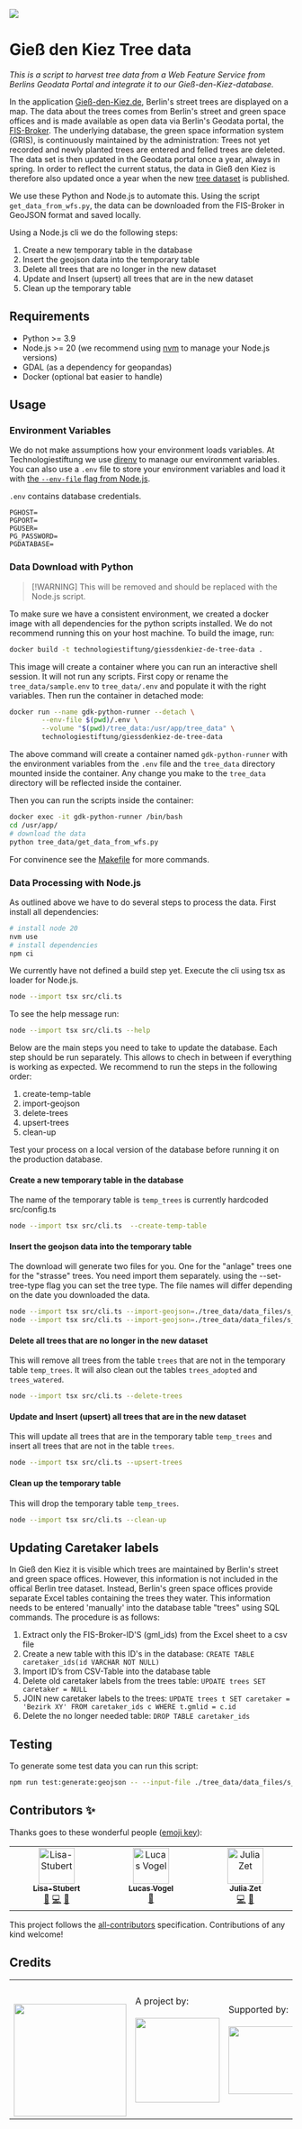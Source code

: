 ![](https://img.shields.io/badge/Built%20with%20%E2%9D%A4%EF%B8%8F-at%20Technologiestiftung%20Berlin-blue)

# Gieß den Kiez Tree data

_This is a script to harvest tree data from a Web Feature Service from Berlins Geodata Portal and integrate it to our Gieß-den-Kiez-database._

In the application [Gieß-den-Kiez.de](https://giessdenkiez.de), Berlin's street trees are displayed on a map. The data about the trees comes from Berlin's street and green space offices and is made available as open data via Berlin's Geodata portal, the [FIS-Broker](https://fbinter.stadt-berlin.de/fb/index.jsp). The underlying database, the green space information system (GRIS), is continuously maintained by the administration: Trees not yet recorded and newly planted trees are entered and felled trees are deleted. The data set is then updated in the Geodata portal once a year, always in spring. In order to reflect the current status, the data in Gieß den Kiez is therefore also updated once a year when the new [tree dataset](https://fbinter.stadt-berlin.de/fb/index.jsp?loginkey=zoomStart&mapId=k_wfs_baumbestand@senstadt&bbox=389138,5819243,390887,5820322) is published.

We use these Python and Node.js to automate this. Using the script `get_data_from_wfs.py`, the data can be downloaded from the FIS-Broker in GeoJSON format and saved locally.

Using a Node.js cli we do the following steps:

1. Create a new temporary table in the database
2. Insert the geojson data into the temporary table
3. Delete all trees that are no longer in the new dataset
4. Update and Insert (upsert) all trees that are in the new dataset
5. Clean up the temporary table

## Requirements

- Python >= 3.9
- Node.js >= 20 (we recommend using [nvm](https://nvm.sh) to manage your Node.js versions)
- GDAL (as a dependency for geopandas)
- Docker (optional bat easier to handle)

## Usage

### Environment Variables

We do not make assumptions how your environment loads variables. At Technologiestiftung we use [direnv](https://direnv.net/) to manage our environment variables. You can also use a `.env` file to store your environment variables and load it with [the `--env-file` flag from Node.js](https://nodejs.org/en/learn/command-line/how-to-read-environment-variables-from-nodejs).

`.env` contains database credentials.

```plain
PGHOST=
PGPORT=
PGUSER=
PG_PASSWORD=
PGDATABASE=
```

### Data Download with Python

> [!WARNING] This will be removed and should be replaced with the Node.js script.

To make sure we have a consistent environment, we created a docker image with all dependencies for the python scripts installed. We do not recommend running this on your host machine. To build the image, run:

```bash
docker build -t technologiestiftung/giessdenkiez-de-tree-data .
```

This image will create a container where you can run an interactive shell session. It will not run any scripts. First copy or rename the `tree_data/sample.env` to `tree_data/.env` and populate it with the right variables. Then run the container in detached mode:

```bash
docker run --name gdk-python-runner --detach \
		--env-file $(pwd)/.env \
		--volume "$(pwd)/tree_data:/usr/app/tree_data" \
		technologiestiftung/giessdenkiez-de-tree-data
```

The above command will create a container named `gdk-python-runner` with the environment variables from the `.env` file and the `tree_data` directory mounted inside the container. Any change you make to the `tree_data` directory will be reflected inside the container.

Then you can run the scripts inside the container:

```bash
docker exec -it gdk-python-runner /bin/bash
cd /usr/app/
# download the data
python tree_data/get_data_from_wfs.py
```

For convinence see the [Makefile](./Makefile) for more commands.

### Data Processing with Node.js

As outlined above we have to do several steps to process the data.
First install all dependencies:

```bash
# install node 20
nvm use
# install dependencies
npm ci
```

We currently have not defined a build step yet. Execute the cli using tsx as loader for Node.js.

```bash
node --import tsx src/cli.ts
```

To see the help message run:

```bash
node --import tsx src/cli.ts --help
```

Below are the main steps you need to take to update the database. Each step should be run separately. This allows to chech in between if everything is working as expected. We recommend to run the steps in the following order:

1. create-temp-table
2. import-geojson
3. delete-trees
4. upsert-trees
5. clean-up

Test your process on a local version of the database before running it on the production database.

#### Create a new temporary table in the database

The name of the temporary table is `temp_trees` is currently hardcoded src/config.ts

```bash
node --import tsx src/cli.ts  --create-temp-table
```

#### Insert the geojson data into the temporary table

The download will generate two files for you. One for the "anlage" trees one for the "strasse" trees. You need import them separately. using the --set-tree-type flag you can set the tree type.
The file names will differ depending on the date you downloaded the data.

```bash
node --import tsx src/cli.ts --import-geojson=./tree_data/data_files/s_wfs_baumbestand_an_2024-4-19.geo.json --set-tree-type=anlage
node --import tsx src/cli.ts --import-geojson=./tree_data/data_files/s_wfs_baumbestand_2024-4-19.geo.json --set-tree-type=strasse
```

#### Delete all trees that are no longer in the new dataset

This will remove all trees from the table `trees` that are not in the temporary table `temp_trees`. It will also clean out the tables `trees_adopted` and `trees_watered`.

```bash
node --import tsx src/cli.ts --delete-trees
```

#### Update and Insert (upsert) all trees that are in the new dataset

This will update all trees that are in the temporary table `temp_trees` and insert all trees that are not in the table `trees`.

```bash
node --import tsx src/cli.ts --upsert-trees
```

#### Clean up the temporary table

This will drop the temporary table `temp_trees`.

```bash
node --import tsx src/cli.ts --clean-up
```

## Updating Caretaker labels

In Gieß den Kiez it is visible which trees are maintained by Berlin's street and green space offices. However, this information is not included in the offical Berlin tree dataset. Instead, Berlin's green space offices provide separate Excel tables containing the trees they water. This information needs to be entered 'manually' into the database table "trees" using SQL commands. The procedure is as follows:

1. Extract only the FIS-Broker-ID'S (gml_ids) from the Excel sheet to a csv file
2. Create a new table with this ID's in the database: `CREATE TABLE caretaker_ids(id VARCHAR NOT NULL)`
3. Import ID’s from CSV-Table into the database table
4. Delete old caretaker labels from the trees table: `UPDATE trees SET caretaker = NULL`
5. JOIN new caretaker labels to the trees: `UPDATE trees t SET caretaker = 'Bezirk XY' FROM caretaker_ids c WHERE t.gmlid = c.id`
6. Delete the no longer needed table: `DROP TABLE caretaker_ids`

## Testing

To generate some test data you can run this script:

```bash
npm run test:generate:geojson -- --input-file ./tree_data/data_files/s_wfs_baumbestand_2024-4-19.geo.json --output-file ./tests/data/test.geo.json --count 10
```

## Contributors ✨

Thanks goes to these wonderful people ([emoji key](https://allcontributors.org/docs/en/emoji-key)):

<!-- ALL-CONTRIBUTORS-LIST:START - Do not remove or modify this section -->
<!-- prettier-ignore-start -->
<!-- markdownlint-disable -->
<table>
  <tbody>
    <tr>
      <td align="center" valign="top" width="14.28%"><a href="https://github.com/Lisa-Stubert"><img src="https://avatars.githubusercontent.com/u/61182572?v=4?s=64" width="64px;" alt="Lisa-Stubert"/><br /><sub><b>Lisa-Stubert</b></sub></a><br /><a href="#data-Lisa-Stubert" title="Data">🔣</a> <a href="https://github.com/technologiestiftung/giessdenkiez-de-tree-data/commits?author=Lisa-Stubert" title="Code">💻</a> <a href="https://github.com/technologiestiftung/giessdenkiez-de-tree-data/commits?author=Lisa-Stubert" title="Documentation">📖</a></td>
      <td align="center" valign="top" width="14.28%"><a href="https://github.com/vogelino"><img src="https://avatars.githubusercontent.com/u/2759340?v=4?s=64" width="64px;" alt="Lucas Vogel"/><br /><sub><b>Lucas Vogel</b></sub></a><br /><a href="https://github.com/technologiestiftung/giessdenkiez-de-tree-data/commits?author=vogelino" title="Documentation">📖</a></td>
      <td align="center" valign="top" width="14.28%"><a href="https://github.com/julizet"><img src="https://avatars.githubusercontent.com/u/52455010?v=4?s=64" width="64px;" alt="Julia Zet"/><br /><sub><b>Julia Zet</b></sub></a><br /><a href="https://github.com/technologiestiftung/giessdenkiez-de-tree-data/commits?author=julizet" title="Code">💻</a> <a href="https://github.com/technologiestiftung/giessdenkiez-de-tree-data/commits?author=julizet" title="Documentation">📖</a></td>
    </tr>
  </tbody>
</table>

<!-- markdownlint-restore -->
<!-- prettier-ignore-end -->

<!-- ALL-CONTRIBUTORS-LIST:END -->

This project follows the [all-contributors](https://github.com/all-contributors/all-contributors) specification. Contributions of any kind welcome!

## Credits

<table>
  <tr>
    <td>
      <a src="https://citylab-berlin.org/en/start/">
        <br />
        <br />
        <img width="200" src="https://logos.citylab-berlin.org/logo-citylab-berlin.svg" />
      </a>
    </td>
    <td>
      A project by: <a src="https://www.technologiestiftung-berlin.de/en/">
        <br />
        <br />
        <img width="150" src="https://logos.citylab-berlin.org/logo-technologiestiftung-berlin-en.svg" />
      </a>
    </td>
    <td>
      Supported by:
      <br />
      <br />
      <img width="120" src="https://logos.citylab-berlin.org/logo-berlin.svg" />
    </td>
  </tr>
</table>
